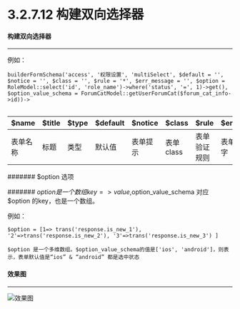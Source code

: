 3.2.7.12 构建双向选择器
===

#### 构建双向选择器
-------------------

例如：

```
builderFormSchema('access', '权限设置', 'multiSelect', $default = '',  $notice = '', $class = '', $rule = '*', $err_message = '', $option = RoleModel::select('id', 'role_name')->where('status', '=', 1)->get(), $option_value_schema = ForumCatModel::getUserForumCat($forum_cat_info->id))->
                
```

$name|$title|$type|$default|$notice|$class|$rule|$err_message|$option|$option_value_schema
------|------|----|--------|------|--------|----|------------|-------|------------
表单名称|标题|类型|默认值|表单提示|表单class|表单验证规则|表单验证提示文字|选项|选项值

####### $option 选项

####### $option 是一个数组 key => value,$option_value_schema 对应 $option 的key，也是一个数组。

例如：

```
$option = [1=> trans('response.is_new_1'), '2'=>trans('response.is_new_2'), '3'=>trans('response.is_new_3') ]

$option 是一个多维数组。$option_value_schema的值是['ios', 'android']，则表示，表单默认值是“ios” & “android” 都是选中状态
```

#### 效果图
----------------------------------

![效果图](http://7xojjf.com1.z0.glb.clouddn.com/adminmultiSelect.png)

